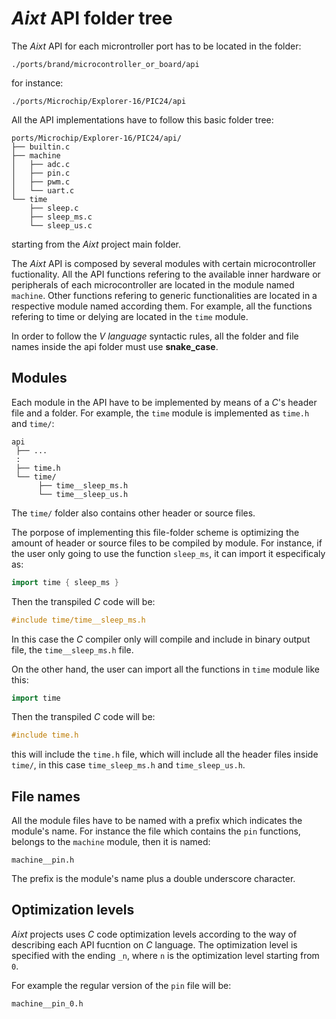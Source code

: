 # **_Aixt_** API folder tree
The _Aixt_ API for each microntroller port has to be located in the folder:
```
./ports/brand/microcontroller_or_board/api
```
for instance:
```
./ports/Microchip/Explorer-16/PIC24/api
```

All the API implementations have to follow this basic folder tree:
```
ports/Microchip/Explorer-16/PIC24/api/
├── builtin.c
├── machine
│   ├── adc.c
│   ├── pin.c
│   ├── pwm.c
│   └── uart.c
└── time
    ├── sleep.c
    ├── sleep_ms.c
    └── sleep_us.c
```

<!-- Raspberry-Pi-Pico
 └── projects/
      └── blinking/
           ├── blinking.ino
           └── api/
               ├── builtin.c
               ├── machine/
               │    └── pin.c
               └── time/
                    └── sleep_ms.c

#include "api/builtin.c"
#include "api/machine/pin.c"
#include "api/time/sleep_ms.c" -->


starting from the _Aixt_ project main folder.

The _Aixt_ API is composed by several modules with certain microcontroller fuctionality. All the API functions refering to the available inner hardware or peripherals of each microcontroller are located in the module named `machine`. Other functions refering to generic functionalities are located in a respective module named according them. For example, all the functions refering to time or delying are located in the `time` module.

In order to follow the _V language_ syntactic rules, all the folder and file names inside the api folder must use **snake_case**.

## Modules
Each module in the API have to be implemented by means of a _C_'s header file and a folder. For example, the `time` module is implemented as `time.h` and `time/`: 
```
api
 ├── ...
 :
 ├── time.h
 └── time/
      ├── time__sleep_ms.h
      └── time__sleep_us.h
```
The `time/` folder also contains other header or source files.

The porpose of implementing this file-folder scheme is optimizing the amount of header or source files to be compiled by module. For instance, if the user only going to use the function `sleep_ms`, it can import it especificaly as:
```go
import time { sleep_ms }
``` 
Then the transpiled _C_ code will be:
```c
#include time/time__sleep_ms.h
``` 
In this case the _C_ compiler only will compile and include in binary output file, the `time__sleep_ms.h` file.

On the other hand, the user can import all the functions in `time` module like this:
```go
import time
``` 
Then the transpiled _C_ code will be:
```c
#include time.h
``` 
this will include the `time.h` file, which will include all the header files inside `time/`, in this case `time_sleep_ms.h` and `time_sleep_us.h`. 

## File names
All the module files have to be named with a prefix which indicates the module's name. For instance the file which contains the `pin` functions, belongs to the `machine` module, then it is named:
```
machine__pin.h
```
The prefix is the module's name plus a double underscore character.

## Optimization levels
_Aixt_ projects uses _C_ code optimization levels according to the way of describing each API fucntion on _C_ language. The optimization level is specified with the ending `_n`, where `n` is the optimization level starting from `0`. 

For example the regular version of the `pin` file will be:
```
machine__pin_0.h
```  

